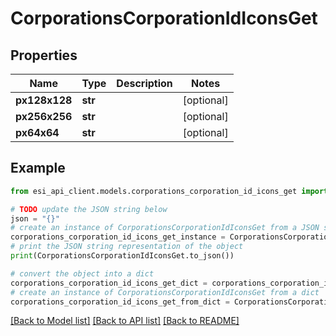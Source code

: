 # CorporationsCorporationIdIconsGet


## Properties

Name | Type | Description | Notes
------------ | ------------- | ------------- | -------------
**px128x128** | **str** |  | [optional] 
**px256x256** | **str** |  | [optional] 
**px64x64** | **str** |  | [optional] 

## Example

```python
from esi_api_client.models.corporations_corporation_id_icons_get import CorporationsCorporationIdIconsGet

# TODO update the JSON string below
json = "{}"
# create an instance of CorporationsCorporationIdIconsGet from a JSON string
corporations_corporation_id_icons_get_instance = CorporationsCorporationIdIconsGet.from_json(json)
# print the JSON string representation of the object
print(CorporationsCorporationIdIconsGet.to_json())

# convert the object into a dict
corporations_corporation_id_icons_get_dict = corporations_corporation_id_icons_get_instance.to_dict()
# create an instance of CorporationsCorporationIdIconsGet from a dict
corporations_corporation_id_icons_get_from_dict = CorporationsCorporationIdIconsGet.from_dict(corporations_corporation_id_icons_get_dict)
```
[[Back to Model list]](../README.md#documentation-for-models) [[Back to API list]](../README.md#documentation-for-api-endpoints) [[Back to README]](../README.md)


